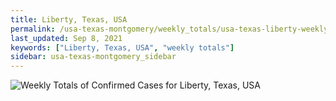 ```yaml
---
title: Liberty, Texas, USA
permalink: /usa-texas-montgomery/weekly_totals/usa-texas-liberty-weekly_totals.html
last_updated: Sep 8, 2021
keywords: ["Liberty, Texas, USA", "weekly totals"]
sidebar: usa-texas-montgomery_sidebar
---
```


![Weekly Totals of Confirmed Cases for Liberty, Texas, USA](/covid_tracker/images/graphs/usa-texas-liberty-weekly_totals_graph.png)
